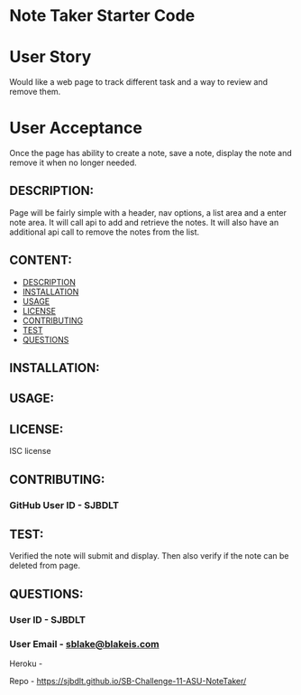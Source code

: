 # Note Taker Starter Code

# User Story

Would like a web page to track different task and a way to review and remove them.

# User Acceptance

Once the page has ability to create a note, save a note, display the note and remove it when no longer needed.


## DESCRIPTION:

Page will be fairly simple with a header, nav options, a list area and a enter note area. It will call api to add and retrieve the notes. It will also have an additional api call to remove the notes from the list.

## CONTENT:

* [DESCRIPTION](#description)
* [INSTALLATION](#installation)
* [USAGE](#usage)
* [LICENSE](#license)
* [CONTRIBUTING](#contributing)
* [TEST](#test)
* [QUESTIONS](#questions)

## INSTALLATION:

## USAGE:

## LICENSE:

ISC license

## CONTRIBUTING:

### GitHub User ID - SJBDLT

## TEST:

Verified the note will submit and display. Then also verify if the note can be deleted from page.

## QUESTIONS:

### User ID - SJBDLT
### User Email - sblake@blakeis.com


Heroku - 


Repo - https://sjbdlt.github.io/SB-Challenge-11-ASU-NoteTaker/
